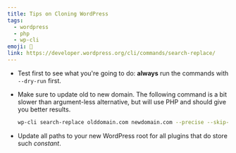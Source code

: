 ```yaml
---
title: Tips on Cloning WordPress
tags:
  - wordpress
  - php
  - wp-cli
emoji: 📰
link: https://developer.wordpress.org/cli/commands/search-replace/
---
```


- Test first to see what you're going to do: **always** run the commands with `--dry-run` first.

- Make sure to update old to new domain. The following command is a bit slower than argument-less alternative, but will use PHP and should give you better results.
  ```bash
  wp-cli search-replace olddomain.com newdomain.com --precise --skip-columns=guid
  ```

- Update all paths to your new WordPress root for all plugins that do store such _constant_.
